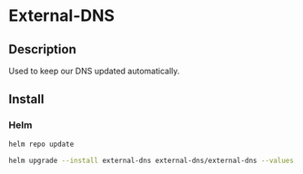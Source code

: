 # External-DNS

## Description

Used to keep our DNS updated automatically.

## Install

### Helm

```bash
helm repo update
```

```bash
helm upgrade --install external-dns external-dns/external-dns --values values.yaml
```
